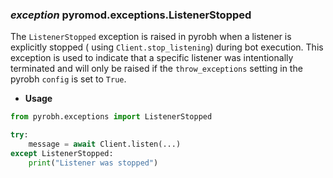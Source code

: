 ### *exception* pyromod.exceptions.ListenerStopped

The `ListenerStopped` exception is raised in pyrobh when a listener is explicitly stopped (
using `Client.stop_listening`) during bot execution. This
exception is used to indicate that a specific listener was intentionally terminated and will only be raised if
the `throw_exceptions` setting in the pyrobh `config` is set to `True`.

* **Usage**

```python
from pyrobh.exceptions import ListenerStopped

try:
    message = await Client.listen(...)
except ListenerStopped:
    print("Listener was stopped")
```